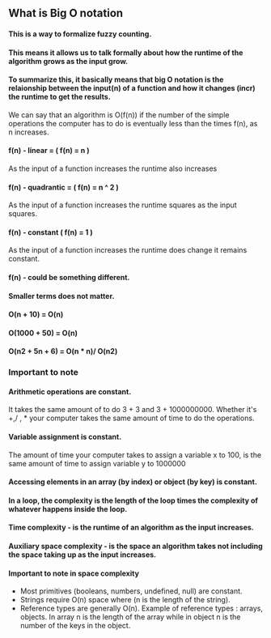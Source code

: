 ## What is Big O notation
#### This is a way to formalize fuzzy counting.
#### This means it allows us to talk formally about how the runtime of the algorithm grows as the input grow. 
#### To summarize this, it basically means that big O notation is the relaionship between the input(n) of a function and how it changes (incr) the runtime to get the results.
We can say that an algorithm is O(f(n)) if the number of the simple operations the computer has to do is eventually less than the times f(n), as n increases.

#### f(n) - linear = ( f(n) = n )
As the input of a function increases the runtime also increases
#### f(n) - quadrantic = ( f(n) = n ^ 2 )
As the input of a function increases the runtime squares as the input squares.
#### f(n) - constant ( f(n) = 1 )
As the input of a function increases the runtime does change it remains constant.
#### f(n) - could be something different.

#### Smaller terms does not matter.
#### O(n + 10) = O(n)
#### O(1000 + 50) = O(n)
#### O(n2 + 5n + 6) = O(n * n)/ O(n2)

### Important to note
#### Arithmetic operations are constant.
It takes the same amount of to do 3 + 3 and 3 + 1000000000. Whether it's +,/ , * your computer takes the same amount of time to do the operations.
#### Variable assignment is constant.
The amount of time your computer takes to assign a variable x to 100, is the same amount of time to assign variable y to 1000000
#### Accessing elements in an array (by index) or object (by key) is constant.
#### In a loop, the complexity is the length of the loop times the complexity of whatever happens inside the loop.

#### Time complexity - is the runtime of an algorithm as the input increases.

#### Auxiliary space complexity -  is the space an algorithm takes not including the space taking up as the input increases.

#### Important to note in space complexity
+ Most primitives (booleans, numbers, undefined, null) are constant.
+ Strings require O(n) space where (n is the length of the string).
+ Reference types are generally O(n). Example of reference types : arrays, objects. In array n is the length of the array while in object n is the number of the keys in the object.